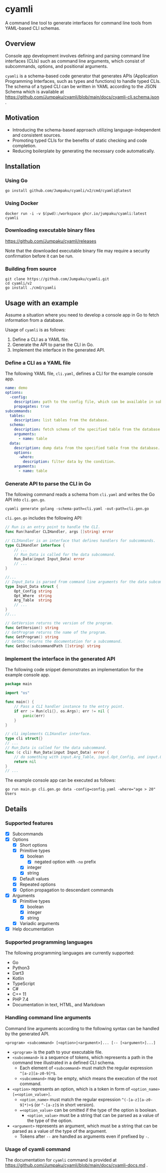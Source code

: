 # cyamli

A command line tool to generate interfaces for command line tools from YAML-based CLI schemas.

## Overview

Console app development involves defining and parsing command line interfaces (CLIs) such as command line arguments, which consist of subcommands, options, and positional arguments.

`cyamli` is a schema-based code generator that generates APIs (Application Programming Interfaces, such as types and functions) to handle typed CLIs.
The schema of a typed CLI can be written in YAML according to the JSON Schema which is available at https://github.com/Jumpaku/cyamli/blob/main/docs/cyamli-cli.schema.json .

## Motivation

- Introducing the schema-based approach utilizing language-independent and consistent sources.
- Promoting typed CLIs for the benefits of static checking and code completion.
- Reducing boilerplate by generating the necessary code automatically.


## Installation

### Using Go

```shell
go install github.com/Jumpaku/cyamli/v2/cmd/cyamli@latest
```


### Using Docker

```shell
docker run -i -v $(pwd):/workspace ghcr.io/jumpaku/cyamli:latest cyamli
```


### Downloading executable binary files

https://github.com/Jumpaku/cyamli/releases

Note that the downloaded executable binary file may require a security confirmation before it can be run.


### Building from source

```shell
git clone https://github.com/Jumpaku/cyamli.git
cd cyamli/v2
go install ./cmd/cyamli
```


## Usage with an example

Assume a situation where you need to develop a console app in Go to fetch information from a database.

Usage of `cyamli` is as follows:

1. Define a CLI as a YAML file.
2. Generate the API to parse the CLI in Go.
3. Implement the interface in the generated API.

### Define a CLI as a YAML file

The following YAML file, `cli.yaml`, defines a CLI for the example console app.

```yaml
name: demo
options:
  -config:
    description: path to the config file, which can be available in subcommands.
    propagates: true
subcommands:
  tables:
    description: list tables from the database.
  schema:
    description: fetch schema of the specified table from the database.
    arguments:
      - name: table
  data:
    description: dump data from the specified table from the database.
    options:
      -where:
        description: filter data by the condition.
    arguments:
      - name: table
```


### Generate API to parse the CLI in Go

The following command reads a schema from `cli.yaml` and writes the Go API into `cli.gen.go`.

```shell
cyamli generate golang -schema-path=cli.yaml -out-path=cli.gen.go
```

`cli.gen.go` includes the following API:

```go
// Run is an entry point to handle the CLI.
func Run(handler CLIHandler, args []string) error

// CLIHandler is an interface that defines handlers for subcommands.
type CLIHandler interface {
	// ...
	// Run_Data is called for the data subcommand.
	Run_Data(input Input_Data) error
	// ...
}

//...
// Input_Data is parsed from command line arguments for the data subcommand.
type Input_Data struct {
	Opt_Config string
	Opt_Where  string
	Arg_Table  string
	// ...
}
//...

// GetVersion returns the version of the program.
func GetVersion() string
// GetProgram returns the name of the program.
func GetProgram() string
// GetDoc returns the documentation for a subcommand.
func GetDoc(subcommandPath []string) string
```

### Implement the interface in the generated API

The following code snippet demonstrates an implementation for the example console app.

```go
package main

import "os"

func main() {
	// Pass a CLI handler instance to the entry point.
	if err := Run(cli{}, os.Args); err != nil {
		panic(err)
	}
}

// cli implements CLIHandler interface.
type cli struct{}
// ...
// Run_Data is called for the data subcommand.
func (c cli) Run_Data(input Input_Data) error {
	// do something with input.Arg_Table, input.Opt_Config, and input.Opt_Where
	return nil
}
// ...
```

The example console app can be executed as follows:

```shell
go run main.go cli.gen.go data -config=config.yaml -where="age > 20" Users
```

## Details

### Supported features

* [x] Subcommands
* [x] Options
  * [x] Short options
  * [x] Primitive types
    * [x] boolean
      * [x] negated option with `-no` prefix
    * [x] integer
    * [x] string
  * [x] Default values
  * [x] Repeated options
  * [x] Option propagation to descendant commands
* [x] Arguments
  * [x] Primitive types
    * [x] boolean
    * [x] integer
    * [x] string
  * [x] Variadic arguments
* [x] Help documentation

### Supported programming languages

The following programming languages are currently supported:

* Go
* Python3
* Dart3
* Kotlin
* TypeScript
* C#
* C++ 11
* PHP 7.4
* Documentation in text, HTML, and Markdown


### Handling command line arguments

Command line arguments according to the following syntax can be handled by the generated API.

```
<program> <subcommand> [<option>|<argument>]... [-- [<argument>]...]
```

- `<program>` is the path to your executable file.
- `<subcommand>` is a sequence of tokens, which represents a path in the command tree illustrated in a defined CLI schema.
	- Each element of `<subcommand>` must match the regular expression `^[a-z][a-z0-9]*$`.
    - `<subcommand>` may be empty, which means the execution of the root command.
- `<option>` represents an option, which is a token in form of `<option_name>[=<option_value>]`.
    - `<option_name>` must match the regular expression `^(-[a-z][a-z0-9]*)+$` (or `^-[a-z]$` in short version).
    - `=<option_value>` can be omitted if the type of the option is boolean.
      - `<option_value>` must be a string that can be parsed as a value of the type of the option.
- `<argument>` represents an argument, which must be a string that can be parsed as a value of the type of the argument.
    - Tokens after `--` are handled as arguments even if prefixed by `-`.


### Usage of cyamli command

The documentation for `cyamli` command is provided at https://github.com/Jumpaku/cyamli/blob/main/docs/cyamli-docs.md .
